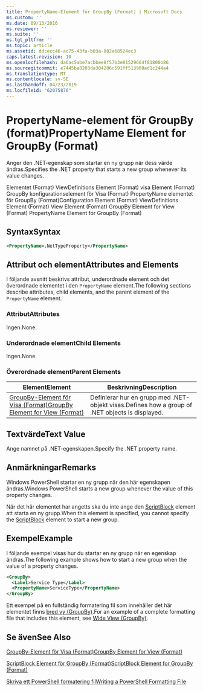 ```yaml
---
title: PropertyName-Element för GroupBy (Format) | Microsoft Docs
ms.custom: ''
ms.date: 09/13/2016
ms.reviewer: ''
ms.suite: ''
ms.tgt_pltfrm: ''
ms.topic: article
ms.assetid: ddcecc46-ac75-43fa-b03a-802a68524ec3
caps.latest.revision: 10
ms.openlocfilehash: da6ac5abe7acbbee8f57b3e81529664f81800b86
ms.sourcegitcommit: e7445ba8203da304286c591ff513900ad1c244a4
ms.translationtype: MT
ms.contentlocale: sv-SE
ms.lasthandoff: 04/23/2019
ms.locfileid: "62075876"
---
```

# <a name="propertyname-element-for-groupby-format"></a><span data-ttu-id="4d17f-102">PropertyName-element för GroupBy (format)</span><span class="sxs-lookup"><span data-stu-id="4d17f-102">PropertyName Element for GroupBy (Format)</span></span>

<span data-ttu-id="4d17f-103">Anger den .NET-egenskap som startar en ny grupp när dess värde ändras.</span><span class="sxs-lookup"><span data-stu-id="4d17f-103">Specifies the .NET property that starts a new group whenever its value changes.</span></span>

<span data-ttu-id="4d17f-104">Elementet (Format) ViewDefinitions Element (Format) visa Element (Format) GroupBy konfigurationselement för Visa (Format) PropertyName elementet för GroupBy (Format)</span><span class="sxs-lookup"><span data-stu-id="4d17f-104">Configuration Element (Format) ViewDefinitions Element (Format) View Element (Format) GroupBy Element for View (Format) PropertyName Element for GroupBy (Format)</span></span>

## <a name="syntax"></a><span data-ttu-id="4d17f-105">Syntax</span><span class="sxs-lookup"><span data-stu-id="4d17f-105">Syntax</span></span>

```xml
<PropertyName>.NetTypeProperty</PropertyName>
```

## <a name="attributes-and-elements"></a><span data-ttu-id="4d17f-106">Attribut och element</span><span class="sxs-lookup"><span data-stu-id="4d17f-106">Attributes and Elements</span></span>

<span data-ttu-id="4d17f-107">I följande avsnitt beskrivs attribut, underordnade element och det överordnade elementet i den `PropertyName` element.</span><span class="sxs-lookup"><span data-stu-id="4d17f-107">The following sections describe attributes, child elements, and the parent element of the `PropertyName` element.</span></span>

### <a name="attributes"></a><span data-ttu-id="4d17f-108">Attribut</span><span class="sxs-lookup"><span data-stu-id="4d17f-108">Attributes</span></span>

<span data-ttu-id="4d17f-109">Ingen.</span><span class="sxs-lookup"><span data-stu-id="4d17f-109">None.</span></span>

### <a name="child-elements"></a><span data-ttu-id="4d17f-110">Underordnade element</span><span class="sxs-lookup"><span data-stu-id="4d17f-110">Child Elements</span></span>

<span data-ttu-id="4d17f-111">Ingen.</span><span class="sxs-lookup"><span data-stu-id="4d17f-111">None.</span></span>

### <a name="parent-elements"></a><span data-ttu-id="4d17f-112">Överordnade element</span><span class="sxs-lookup"><span data-stu-id="4d17f-112">Parent Elements</span></span>

|<span data-ttu-id="4d17f-113">Element</span><span class="sxs-lookup"><span data-stu-id="4d17f-113">Element</span></span>|<span data-ttu-id="4d17f-114">Beskrivning</span><span class="sxs-lookup"><span data-stu-id="4d17f-114">Description</span></span>|
|-------------|-----------------|
|[<span data-ttu-id="4d17f-115">GroupBy-Element för Visa (Format)</span><span class="sxs-lookup"><span data-stu-id="4d17f-115">GroupBy Element for View (Format)</span></span>](./groupby-element-for-view-format.md)|<span data-ttu-id="4d17f-116">Definierar hur en grupp med .NET-objekt visas.</span><span class="sxs-lookup"><span data-stu-id="4d17f-116">Defines how a group of .NET objects is displayed.</span></span>|

## <a name="text-value"></a><span data-ttu-id="4d17f-117">Textvärde</span><span class="sxs-lookup"><span data-stu-id="4d17f-117">Text Value</span></span>

<span data-ttu-id="4d17f-118">Ange namnet på .NET-egenskapen.</span><span class="sxs-lookup"><span data-stu-id="4d17f-118">Specify the .NET property name.</span></span>

## <a name="remarks"></a><span data-ttu-id="4d17f-119">Anmärkningar</span><span class="sxs-lookup"><span data-stu-id="4d17f-119">Remarks</span></span>

<span data-ttu-id="4d17f-120">Windows PowerShell startar en ny grupp när den här egenskapen ändras.</span><span class="sxs-lookup"><span data-stu-id="4d17f-120">Windows PowerShell starts a new group whenever the value of this property changes.</span></span>

<span data-ttu-id="4d17f-121">När det här elementet har angetts ska du inte ange den [ScriptBlock](./scriptblock-element-for-groupby-format.md) element att starta en ny grupp.</span><span class="sxs-lookup"><span data-stu-id="4d17f-121">When this element is specified, you cannot specify the [ScriptBlock](./scriptblock-element-for-groupby-format.md) element to start a new group.</span></span>

## <a name="example"></a><span data-ttu-id="4d17f-122">Exempel</span><span class="sxs-lookup"><span data-stu-id="4d17f-122">Example</span></span>

<span data-ttu-id="4d17f-123">I följande exempel visas hur du startar en ny grupp när en egenskap ändras.</span><span class="sxs-lookup"><span data-stu-id="4d17f-123">The following example shows how to start a new group when the value of a property changes.</span></span>

```xml
<GroupBy>
  <Label>Service Type</Label>
  <PropertyName>ServiceType</PropertyName>
</GroupBy>

```

<span data-ttu-id="4d17f-124">Ett exempel på en fullständig formatering fil som innehåller det här elementet finns [bred vy (GroupBy)](./wide-view-groupby.md).</span><span class="sxs-lookup"><span data-stu-id="4d17f-124">For an example of a complete formatting file that includes this element, see [Wide View (GroupBy)](./wide-view-groupby.md).</span></span>

## <a name="see-also"></a><span data-ttu-id="4d17f-125">Se även</span><span class="sxs-lookup"><span data-stu-id="4d17f-125">See Also</span></span>

[<span data-ttu-id="4d17f-126">GroupBy-Element för Visa (Format)</span><span class="sxs-lookup"><span data-stu-id="4d17f-126">GroupBy Element for View (Format)</span></span>](./groupby-element-for-view-format.md)

[<span data-ttu-id="4d17f-127">ScriptBlock Element för GroupBy (Format)</span><span class="sxs-lookup"><span data-stu-id="4d17f-127">ScriptBlock Element for GroupBy (Format)</span></span>](./scriptblock-element-for-groupby-format.md)

[<span data-ttu-id="4d17f-128">Skriva ett PowerShell formatering fil</span><span class="sxs-lookup"><span data-stu-id="4d17f-128">Writing a PowerShell Formatting File</span></span>](./writing-a-powershell-formatting-file.md)

